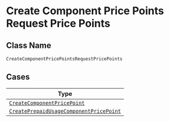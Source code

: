 
# Create Component Price Points Request Price Points

## Class Name

`CreateComponentPricePointsRequestPricePoints`

## Cases

| Type |
|  --- |
| [`CreateComponentPricePoint`](../../../doc/models/create-component-price-point.md) |
| [`CreatePrepaidUsageComponentPricePoint`](../../../doc/models/create-prepaid-usage-component-price-point.md) |

